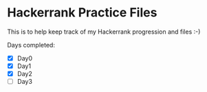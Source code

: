 # Hackerrank Practice Files

This is to help keep track of my Hackerrank progression and files :-)

Days completed:
- [X] Day0
- [X] Day1
- [X] Day2
- [ ] Day3
